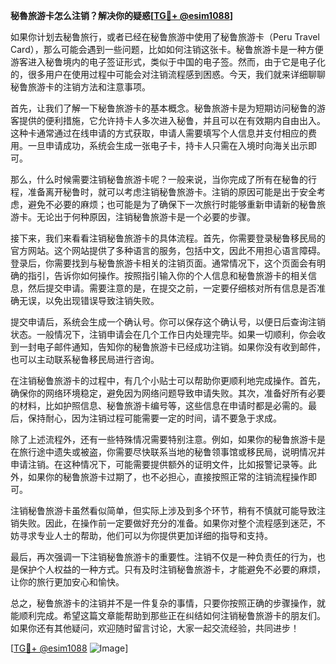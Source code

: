 **秘魯旅游卡怎么注销？解决你的疑惑[[TG💪+ @esim1088](https://t.me/s/esim1088)]**

如果你计划去秘鲁旅行，或者已经在秘鲁旅游中使用了秘鲁旅游卡（Peru Travel Card），那么可能会遇到一些问题，比如如何注销这张卡。秘鲁旅游卡是一种方便游客进入秘鲁境内的电子签证形式，类似于中国的电子签。然而，由于它是电子化的，很多用户在使用过程中可能会对注销流程感到困惑。今天，我们就来详细聊聊秘鲁旅游卡的注销方法和注意事项。

首先，让我们了解一下秘鲁旅游卡的基本概念。秘鲁旅游卡是为短期访问秘鲁的游客提供的便利措施，它允许持卡人多次进入秘鲁，并且可以在有效期内自由出入。这种卡通常通过在线申请的方式获取，申请人需要填写个人信息并支付相应的费用。一旦申请成功，系统会生成一张电子卡，持卡人只需在入境时向海关出示即可。

那么，什么时候需要注销秘鲁旅游卡呢？一般来说，当你完成了所有在秘鲁的行程，准备离开秘鲁时，就可以考虑注销秘鲁旅游卡。注销的原因可能是出于安全考虑，避免不必要的麻烦；也可能是为了确保下一次旅行时能够重新申请新的秘鲁旅游卡。无论出于何种原因，注销秘鲁旅游卡是一个必要的步骤。

接下来，我们来看看注销秘鲁旅游卡的具体流程。首先，你需要登录秘鲁移民局的官方网站。这个网站提供了多种语言的服务，包括中文，因此不用担心语言障碍。登录后，你需要找到与秘鲁旅游卡相关的注销页面。通常情况下，这个页面会有明确的指引，告诉你如何操作。按照指引输入你的个人信息和秘鲁旅游卡的相关信息，然后提交申请。需要注意的是，在提交之前，一定要仔细核对所有信息是否准确无误，以免出现错误导致注销失败。

提交申请后，系统会生成一个确认号。你可以保存这个确认号，以便日后查询注销状态。一般情况下，注销申请会在几个工作日内处理完毕。如果一切顺利，你会收到一封电子邮件通知，告知你的秘鲁旅游卡已经成功注销。如果你没有收到邮件，也可以主动联系秘鲁移民局进行咨询。

在注销秘鲁旅游卡的过程中，有几个小贴士可以帮助你更顺利地完成操作。首先，确保你的网络环境稳定，避免因为网络问题导致申请失败。其次，准备好所有必要的材料，比如护照信息、秘鲁旅游卡编号等，这些信息在申请时都是必需的。最后，保持耐心，因为注销过程可能需要一定的时间，请不要急于求成。

除了上述流程外，还有一些特殊情况需要特别注意。例如，如果你的秘鲁旅游卡是在旅行途中遗失或被盗，你需要尽快联系当地的秘鲁领事馆或移民局，说明情况并申请注销。在这种情况下，可能需要提供额外的证明文件，比如报警记录等。此外，如果你的秘鲁旅游卡过期了，也不必担心，直接按照正常的注销流程操作即可。

注销秘鲁旅游卡虽然看似简单，但实际上涉及到多个环节，稍有不慎就可能导致注销失败。因此，在操作前一定要做好充分的准备。如果你对整个流程感到迷茫，不妨寻求专业人士的帮助，他们可以为你提供更加详细的指导和支持。

最后，再次强调一下注销秘鲁旅游卡的重要性。注销不仅是一种负责任的行为，也是保护个人权益的一种方式。只有及时注销秘鲁旅游卡，才能避免不必要的麻烦，让你的旅行更加安心和愉快。

总之，秘鲁旅游卡的注销并不是一件复杂的事情，只要你按照正确的步骤操作，就能顺利完成。希望这篇文章能帮助到那些正在纠结如何注销秘鲁旅游卡的朋友们。如果你还有其他疑问，欢迎随时留言讨论，大家一起交流经验，共同进步！

[[TG💪+ @esim1088](https://t.me/s/esim1088) ![Image](https://i.postimg.cc/4NQfJmqS/Snipaste-2025-05-13-00-14-12.png)]